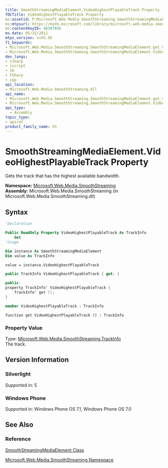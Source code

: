 ```yaml
---
title: SmoothStreamingMediaElement.VideoHighestPlayableTrack Property (Microsoft.Web.Media.SmoothStreaming)
TOCTitle: VideoHighestPlayableTrack Property
ms:assetid: P:Microsoft.Web.Media.SmoothStreaming.SmoothStreamingMediaElement.VideoHighestPlayableTrack
ms:mtpsurl: https://msdn.microsoft.com/library/microsoft.web.media.smoothstreaming.smoothstreamingmediaelement.videohighestplayabletrack(v=VS.95)
ms:contentKeyID: 46307856
ms.date: 05/31/2012
mtps_version: v=VS.95
f1_keywords:
- Microsoft.Web.Media.SmoothStreaming.SmoothStreamingMediaElement.get_VideoHighestPlayableTrack
- Microsoft.Web.Media.SmoothStreaming.SmoothStreamingMediaElement.VideoHighestPlayableTrack
dev_langs:
- csharp
- jscript
- vb
- FSharp
- cpp
api_location:
- Microsoft.Web.Media.SmoothStreaming.dll
api_name:
- Microsoft.Web.Media.SmoothStreaming.SmoothStreamingMediaElement.get_VideoHighestPlayableTrack
- Microsoft.Web.Media.SmoothStreaming.SmoothStreamingMediaElement.VideoHighestPlayableTrack
api_type:
  - Assembly
topic_type:
- apiref
product_family_name: VS
---
```


# SmoothStreamingMediaElement.VideoHighestPlayableTrack Property

Gets the track that has the highest available bandwidth.

**Namespace:**  [Microsoft.Web.Media.SmoothStreaming](microsoft-web-media-smoothstreaming-namespace_1.md)  
**Assembly:**  Microsoft.Web.Media.SmoothStreaming (in Microsoft.Web.Media.SmoothStreaming.dll)

## Syntax

```vb
'Declaration

Public ReadOnly Property VideoHighestPlayableTrack As TrackInfo
    Get
'Usage

Dim instance As SmoothStreamingMediaElement
Dim value As TrackInfo

value = instance.VideoHighestPlayableTrack
```

```csharp
public TrackInfo VideoHighestPlayableTrack { get; }
```

```cpp
public:
property TrackInfo^ VideoHighestPlayableTrack {
    TrackInfo^ get ();
}
```

``` fsharp
member VideoHighestPlayableTrack : TrackInfo
```

```jscript
function get VideoHighestPlayableTrack () : TrackInfo
```

### Property Value

Type: [Microsoft.Web.Media.SmoothStreaming.TrackInfo](trackinfo-class-microsoft-web-media-smoothstreaming_1.md)  
The track.

## Version Information

### Silverlight

Supported in: 5  

### Windows Phone

Supported in: Windows Phone OS 7.1, Windows Phone OS 7.0  

## See Also

### Reference

[SmoothStreamingMediaElement Class](smoothstreamingmediaelement-class-microsoft-web-media-smoothstreaming_1.md)

[Microsoft.Web.Media.SmoothStreaming Namespace](microsoft-web-media-smoothstreaming-namespace_1.md)
